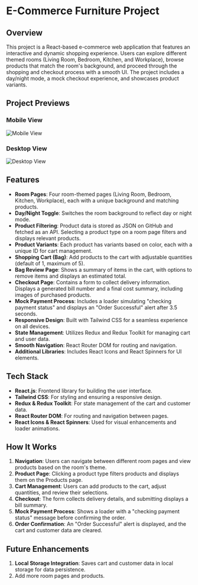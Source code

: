 # E-Commerce Furniture Project

## Overview
This project is a React-based e-commerce web application that features an interactive and dynamic shopping experience. Users can explore different themed rooms (Living Room, Bedroom, Kitchen, and Workplace), browse products that match the room's background, and proceed through the shopping and checkout process with a smooth UI. The project includes a day/night mode, a mock checkout experience, and showcases product variants.

## Project Previews

### Mobile View
![Mobile View](./screenshots/mobile-view.gif)

### Desktop View
![Desktop View](./screenshots/desktop-view.gif)

## Features
- **Room Pages**: Four room-themed pages (Living Room, Bedroom, Kitchen, Workplace), each with a unique background and matching products.
- **Day/Night Toggle**: Switches the room background to reflect day or night mode.
- **Product Filtering**: Product data is stored as JSON on GitHub and fetched as an API. Selecting a product type on a room page filters and displays relevant products.
- **Product Variants**: Each product has variants based on color, each with a unique ID for cart management.
- **Shopping Cart (Bag)**: Add products to the cart with adjustable quantities (default of 1, maximum of 5).
- **Bag Review Page**: Shows a summary of items in the cart, with options to remove items and displays an estimated total.
- **Checkout Page**: Contains a form to collect delivery information. Displays a generated bill number and a final cost summary, including images of purchased products.
- **Mock Payment Process**: Includes a loader simulating "checking payment status" and displays an "Order Successful" alert after 3.5 seconds.
- **Responsive Design**: Built with Tailwind CSS for a seamless experience on all devices.
- **State Management**: Utilizes Redux and Redux Toolkit for managing cart and user data.
- **Smooth Navigation**: React Router DOM for routing and navigation.
- **Additional Libraries**: Includes React Icons and React Spinners for UI elements.

## Tech Stack
- **React.js**: Frontend library for building the user interface.
- **Tailwind CSS**: For styling and ensuring a responsive design.
- **Redux & Redux Toolkit**: For state management of the cart and customer data.
- **React Router DOM**: For routing and navigation between pages.
- **React Icons & React Spinners**: Used for visual enhancements and loader animations.

## How It Works
1. **Navigation**: Users can navigate between different room pages and view products based on the room's theme.
2. **Product Page**: Clicking a product type filters products and displays them on the Products page.
3. **Cart Management**: Users can add products to the cart, adjust quantities, and review their selections.
4. **Checkout**: The form collects delivery details, and submitting displays a bill summary.
5. **Mock Payment Process**: Shows a loader with a "checking payment status" message before confirming the order.
6. **Order Confirmation**: An "Order Successful" alert is displayed, and the cart and customer data are cleared.

## Future Enhancements
1. **Local Storage Integration**: Saves cart and customer data in local storage for data persistence.
2. Add more room pages and products.